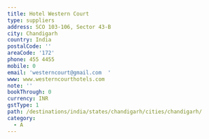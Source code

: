 ```yaml
---
title: Hotel Western Court
type: suppliers
address: SCO 103-106, Sector 43-B
city: Chandigarh
country: India
postalCode: ''
areaCode: '172'
phone: 455 4455
mobile: 0
email: 'westerncourt@gmail.com  '
www: www.westerncourthotels.com
note: ''
bookThrough: 0
currency: INR
gstType: 1
path: /destinations/india/states/chandigarh/cities/chandigarh/
category:
  - A
---
```



